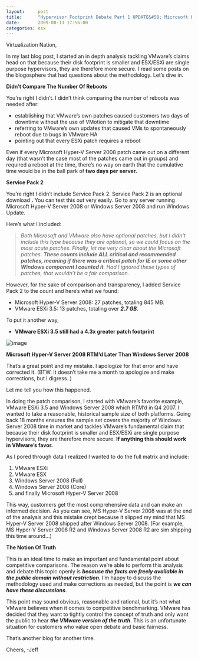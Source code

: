 ```yaml
---
layout:     post
title:      "Hypervisor Footprint Debate Part 1 UPDATE&#58; Microsoft Hyper-V Server 2008 & VMware ESXi 3.5"
date:       2009-08-13 17:56:00
categories: esx
---
```

Virtualization Nation,

In my last blog post, I started an in depth analysis tackling VMware’s claims head on that because their disk footprint is smaller and ESX/ESXi are single purpose hypervisors, they are therefore more secure. I read some posts on the blogosphere that had questions about the methodology. Let’s dive in.

**Didn’t Compare The Number Of Reboots**

You’re right I didn’t. I didn’t think comparing the number of reboots was needed after:

  * establishing that VMware’s own patches caused customers two days of downtime without the use of VMotion to mitigate that downtime 
  * referring to VMware’s own updates that caused VMs to spontaneously reboot due to bugs in VMware HA 
  * pointing out that every ESXi patch requires a reboot 



Even if every Microsoft Hyper-V Server 2008 patch came out on a different day (that wasn’t the case most of the patches came out in groups) and required a reboot at the time, there’s no way on earth that the cumulative time would be in the ball park of **two days per server.**

**Service Pack 2**

You’re right I didn’t include Service Pack 2. Service Pack 2 is an optional download **.** You can test this out very easily. Go to any server running Microsoft Hyper-V Server 2008 or Windows Server 2008 and run Windows Update.

Here’s what I included:

> _Both Microsoft and VMware also have optional patches, but I didn't include this type because they are optional, so we could focus on the most acute patches. Finally, let me very clear about the Microsoft patches. **These counts include ALL critical and recommended patches, _meaning if there was a critical patch for IE or some other Windows component I counted it_**. Had I ignored these types of patches, that wouldn’t be a fair comparison._

However, for the sake of comparison and transparency, I added Service Pack 2 to the count and here’s what we found:

  * Microsoft Hyper-V Server 2008: 27 patches, totaling 845 MB. 
  * VMware ESXi 3.5: 13 patches, totaling over **_2.7 GB_**.



To put it another way,

  * **__VMware ESXi 3.5 still had a 4.3x greater patch footprint__**

![image](https://msdnshared.blob.core.windows.net/media/TNBlogsFS/BlogFileStorage/blogs_technet/virtualization/WindowsLiveWriter/HypervisorFootprintDebatePart1UPDATEMi.5_8955/image_thumb.png)

**Microsoft Hyper-V Server 2008 RTM’d Later Than Windows Server 2008**

That’s a great point and my mistake. I apologize for that error and have corrected it. (BTW: It doesn’t take me a month to apologize and make corrections, but I digress..)

Let me tell you how this happened.

In doing the patch comparison, I started with VMware’s favorite example, VMware ESXi 3.5 and Windows Server 2008 which RTM’d in Q4 2007. I wanted to take a reasonable, historical sample size of both platforms. Going back 18 months ensures the sample set covers the majority of Windows Server 2008 time in market and tackles VMware’s fundamental claim that because their disk footprint is smaller and ESX/ESXi are single purpose hypervisors, they are therefore more secure. **If anything this should work in VMware’s favor.**

As I pored through data I realized I wanted to do the full matrix and include:

  1. VMware ESXi 
  2. VMware ESX 
  3. Windows Server 2008 (Full) 
  4. Windows Server 2008 (Core) 
  5. and finally Microsoft Hyper-V Server 2008 



This way, customers get the most comprehensive data and can make an informed decision. As you can see, MS Hyper-V Server 2008 was at the end of the analysis and this mistake crept because it slipped my mind that MS Hyper-V Server 2008 shipped after Windows Server 2008. (For example, MS Hyper-V Server 2008 R2 and Windows Server 2008 R2 are sim shipping this time around…)

**The Notion Of Truth**

This is an ideal time to make an important and fundamental point about competitive comparisons. The reason we’re able to perform this analysis and debate this topic openly is **_because the facts are freely available in the public domain without restriction_**. I’m happy to discuss the methodology used and make corrections as needed, but the point is **_we can have these discussions_**.

This point may sound obvious, reasonable and rational, but it’s not what VMware believes when it comes to competitive benchmarking. VMware has decided that they want to tightly control the concept of truth and only want the public to hear **_the VMware version of the truth_**. This is an unfortunate situation for customers who value open debate and basic fairness.

That’s another blog for another time.

Cheers, -Jeff
